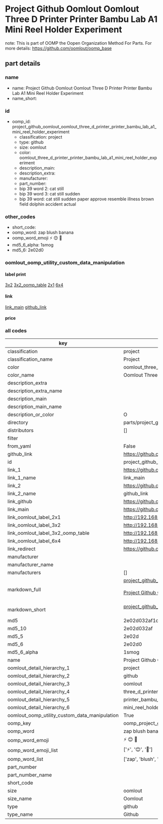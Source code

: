 # Project Github Oomlout Oomlout Three D Printer Printer Bambu Lab A1 Mini Reel Holder Experiment  

note: This is part of OOMP the Oopen Organization Method For Parts. For more details: https://github.com/oomlout/oomp_base

##  part details





### name
* name: Project Github Oomlout Oomlout Three D Printer Printer Bambu Lab A1 Mini Reel Holder Experiment
* name_short: 
### id
* oomp_id: project_github_oomlout_oomlout_three_d_printer_printer_bambu_lab_a1_mini_reel_holder_experiment
  * classification: project
  * type: github
  * size: oomlout
  * color: oomlout_three_d_printer_printer_bambu_lab_a1_mini_reel_holder_experiment
  * description_main: 
  * description_extra: 
  * manufacturer: 
  * part_number: 
  * bip 39 word 2: cat still
  * bip 39 word 3: cat still sudden
  * bip 39 word: cat still sudden paper approve resemble illness brown field dolphin accident actual

### other_codes
* short_code: 
* oomp_word: zap blush banana
* oomp_word_emoji :zap: :blush: :banana:
* md5_6_alpha: 1smog
* md5_6: 2e02d0






### oomlout_oomp_utility_custom_data_manipulation
#### label print
[3x2](http://192.168.1.245:1112/?label=oomp%201smog)
[3x2_oomp_table](http://192.168.1.107:1112/?label=oomp%201smog)
[2x1](http://192.168.1.242:1112/?label=oomp%201smog)
[6x4](http://192.168.1.55:1112/?label=oomp%201smog)    

#### link

[link_main](https://github.com/oomlout/oomlout_oomp_current_version_messy/tree/main/parts/project_github_oomlout_oomlout_three_d_printer_printer_bambu_lab_a1_mini_reel_holder_experiment) [github_link](https://github.com/oomlout/oomlout_oomp_part_src/tree/main/parts/project_github_oomlout_oomlout_three_d_printer_printer_bambu_lab_a1_mini_reel_holder_experiment)                             

#### price







### all codes 
| key | value |  
| --- | --- |  
| classification | project |  
| classification_name | Project |  
| color | oomlout_three_d_printer_printer_bambu_lab_a1_mini_reel_holder_experiment |  
| color_name | Oomlout Three D Printer Printer Bambu Lab A1 Mini Reel Holder Experiment |  
| description_extra |  |  
| description_extra_name |  |  
| description_main |  |  
| description_main_name |  |  
| description_or_color | O  |  
| directory | parts/project_github_oomlout_oomlout_three_d_printer_printer_bambu_lab_a1_mini_reel_holder_experiment |  
| distributors | [] |  
| filter |  |  
| from_yaml | False |  
| github_link | https://github.com/oomlout/oomlout_oomp_part_src/tree/main/parts/project_github_oomlout_oomlout_three_d_printer_printer_bambu_lab_a1_mini_reel_holder_experiment |  
| id | project_github_oomlout_oomlout_three_d_printer_printer_bambu_lab_a1_mini_reel_holder_experiment |  
| link_1 | https://github.com/oomlout/oomlout_oomp_current_version_messy/tree/main/parts/project_github_oomlout_oomlout_three_d_printer_printer_bambu_lab_a1_mini_reel_holder_experiment |  
| link_1_name | link_main |  
| link_2 | https://github.com/oomlout/oomlout_oomp_part_src/tree/main/parts/project_github_oomlout_oomlout_three_d_printer_printer_bambu_lab_a1_mini_reel_holder_experiment |  
| link_2_name | github_link |  
| link_github | https://github.com/oomlout/oomlout_three_d_printer_printer_bambu_lab_a1_mini_reel_holder_experiment |  
| link_main | https://github.com/oomlout/oomlout_oomp_current_version_messy/tree/main/parts/project_github_oomlout_oomlout_three_d_printer_printer_bambu_lab_a1_mini_reel_holder_experiment |  
| link_oomlout_label_2x1 | http://192.168.1.242:1112/?label=oomp%201smog |  
| link_oomlout_label_3x2 | http://192.168.1.245:1112/?label=oomp%201smog |  
| link_oomlout_label_3x2_oomp_table | http://192.168.1.107:1112/?label=oomp%201smog |  
| link_oomlout_label_6x4 | http://192.168.1.55:1112/?label=oomp%201smog |  
| link_redirect | https://github.com/oomlout/oomlout_three_d_printer_printer_bambu_lab_a1_mini_reel_holder_experiment |  
| manufacturer |  |  
| manufacturer_name |  |  
| manufacturers | [] |  
| markdown_full | [project_github_oomlout_oomlout_three_d_printer_printer_bambu_lab_a1_mini_reel_holder_experiment](https://github.com/oomlout/oomlout_oomp_current_version_messy/tree/main/parts/project_github_oomlout_oomlout_three_d_printer_printer_bambu_lab_a1_mini_reel_holder_experiment)<br>[](https://github.com/oomlout/oomlout_oomp_current_version_messy/tree/main/parts/project_github_oomlout_oomlout_three_d_printer_printer_bambu_lab_a1_mini_reel_holder_experiment)<br>[Project Github Oomlout Oomlout Three D Printer Printer Bambu Lab A1 Mini Reel Holder Experiment](https://github.com/oomlout/oomlout_oomp_current_version_messy/tree/main/parts/project_github_oomlout_oomlout_three_d_printer_printer_bambu_lab_a1_mini_reel_holder_experiment)<br><br> |  
| markdown_short | [project_github_oomlout_oomlout_three_d_printer_printer_bambu_lab_a1_mini_reel_holder_experiment](https://github.com/oomlout/oomlout_oomp_current_version_messy/tree/main/parts/project_github_oomlout_oomlout_three_d_printer_printer_bambu_lab_a1_mini_reel_holder_experiment)<br><br> |  
| md5 | 2e02d032af1d0e26dd0569ffb135711e |  
| md5_10 | 2e02d032af |  
| md5_5 | 2e02d |  
| md5_6 | 2e02d0 |  
| md5_6_alpha | 1smog |  
| name | Project Github Oomlout Oomlout Three D Printer Printer Bambu Lab A1 Mini Reel Holder Experiment |  
| oomlout_detail_hierarchy_1 | project |  
| oomlout_detail_hierarchy_2 | github |  
| oomlout_detail_hierarchy_3 | oomlout |  
| oomlout_detail_hierarchy_4 | three_d_printer |  
| oomlout_detail_hierarchy_5 | printer_bambu_lab_a1 |  
| oomlout_detail_hierarchy_6 | mini_reel_holder_experiment |  
| oomlout_oomp_utility_custom_data_manipulation | True |  
| oomp_key | oomp_project_github_oomlout_oomlout_three_d_printer_printer_bambu_lab_a1_mini_reel_holder_experiment |  
| oomp_word | zap blush banana |  
| oomp_word_emoji | :zap: :blush: :banana: |  
| oomp_word_emoji_list | [':zap:', ':blush:', ':banana:'] |  
| oomp_word_list | ['zap', 'blush', 'banana'] |  
| part_number |  |  
| part_number_name |  |  
| short_code |  |  
| size | oomlout |  
| size_name | Oomlout |  
| type | github |  
| type_name | Github |  
